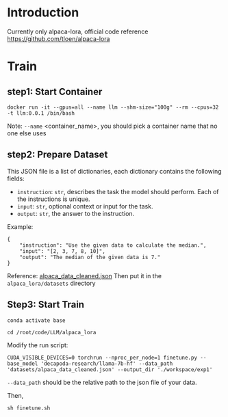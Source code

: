 # Introduction
Currently only alpaca-lora, official code reference https://github.com/tloen/alpaca-lora

# Train

## step1: Start Container
`docker run -it --gpus=all --name llm --shm-size="100g" --rm --cpus=32 -t llm:0.0.1 /bin/bash`

Note: `--name` <container_name>, you should pick a container name that no one else uses

## step2: Prepare Dataset
This JSON file is a list of dictionaries, each dictionary contains the following fields:
- `instruction`: `str`, describes the task the model should perform. Each of the instructions is unique.
- `input`: `str`, optional context or input for the task.
- `output`: `str`, the answer to the instruction.

Example:
```
{
    "instruction": "Use the given data to calculate the median.",
    "input": "[2, 3, 7, 8, 10]",
    "output": "The median of the given data is 7."
}
```
Reference: [alpaca_data_cleaned.json](alpaca_lora%2Fdatasets%2Falpaca_data_cleaned.json)
Then put it in the `alpaca_lora/datasets` directory

## Step3: Start Train
`conda activate base`

`cd /root/code/LLM/alpaca_lora`

Modify the run script:

```CUDA_VISIBLE_DEVICES=0 torchrun --nproc_per_node=1 finetune.py --base_model 'decapoda-research/llama-7b-hf' --data_path 'datasets/alpaca_data_cleaned.json' --output_dir './workspace/exp1'```

`--data_path` should be the relative path to the json file of your data.

Then,

`sh finetune.sh`